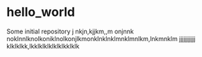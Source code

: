# hello_world
Some initial repository
j nkjn,kjjkm,,m
onjnnk
noklnnlknolkoniklnolkonjlkmonklnklnklmnklmnlkm,lnkmnklm
jjjjjjjjjjj
klklklkk,lkklklklklklklkklklk
